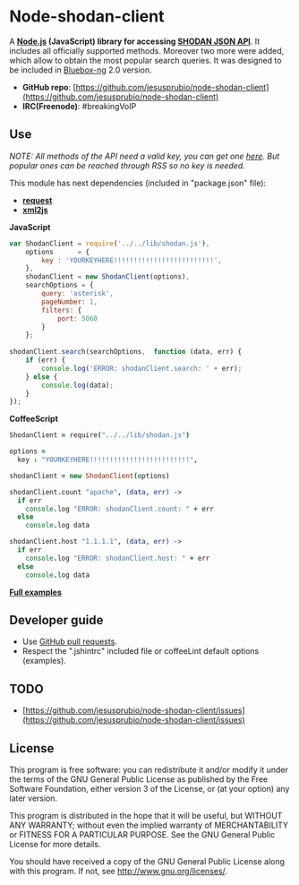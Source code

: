 Node-shodan-client
==================
A **[Node.js](http://nodejs.org/) (JavaScript) library for accessing [SHODAN JSON API](https://developers.shodan.io/shodan-rest.html)**. It includes all officially supported methods. Moreover two more were added, which allow to obtain the most popular search queries. It was designed to be included in [Bluebox-ng](https://github.com/jesusprubio/bluebox-ng) 2.0 version.

- **GitHub repo**: [https://github.com/jesusprubio/node-shodan-client](https://github.com/jesusprubio/node-shodan-client)
- **IRC(Freenode)**: #breakingVoIP

Use
---
*NOTE: All methods of the API need a valid key, you can get one [here](http://www.shodanhq.com/api_doc). But popular ones can be reached through RSS so no key is needed.*

This module has next dependencies (included in "package.json" file):

- **[request](https://github.com/mikeal/request)**
- **[xml2js](https://github.com/Leonidas-from-XIV/node-xml2js)**

**JavaScript**
```javascript
var ShodanClient = require('../../lib/shodan.js'),
    options      = {
        key : 'YOURKEYHERE!!!!!!!!!!!!!!!!!!!!!!!!!',
    },
    shodanClient = new ShodanClient(options),
    searchOptions = {
        query: 'asterisk',
        pageNumber: 1,
        filters: {
            port: 5060
        }
    };
    
shodanClient.search(searchOptions,  function (data, err) {
    if (err) {
        console.log('ERROR: shodanClient.search: ' + err);
    } else {
        console.log(data);
    }
});
```

**CoffeeScript**
```coffeescript
ShodanClient = require("../../lib/shodan.js")

options =
  key : "YOURKEYHERE!!!!!!!!!!!!!!!!!!!!!!!!!",

shodanClient = new ShodanClient(options)

shodanClient.count "apache", (data, err) ->
  if err
    console.log "ERROR: shodanClient.count: " + err
  else
    console.log data

shodanClient.host "1.1.1.1", (data, err) ->
  if err
    console.log "ERROR: shodanClient.host: " + err
  else
    console.log data
```

[**Full examples**](https://github.com/jesusprubio/node-shodan-client/tree/master/examples)

Developer guide
---------------
- Use [GitHub pull requests](https://help.github.com/articles/using-pull-requests).
- Respect the ".jshintrc" included file or coffeeLint default options (examples).

TODO
----
- [https://github.com/jesusprubio/node-shodan-client/issues](https://github.com/jesusprubio/node-shodan-client/issues)

License
-------
This program is free software: you can redistribute it and/or modify
it under the terms of the GNU General Public License as published by
the Free Software Foundation, either version 3 of the License, or
(at your option) any later version.

This program is distributed in the hope that it will be useful,
but WITHOUT ANY WARRANTY; without even the implied warranty of
MERCHANTABILITY or FITNESS FOR A PARTICULAR PURPOSE.  See the
GNU General Public License for more details.

You should have received a copy of the GNU General Public License
along with this program.  If not, see <http://www.gnu.org/licenses/>.